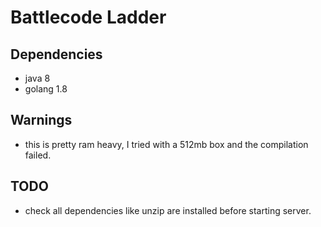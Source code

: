 # Battlecode Ladder

## Dependencies
* java 8
* golang 1.8

## Warnings
* this is pretty ram heavy, I tried with a 512mb box and the compilation failed.

## TODO
* check all dependencies like unzip are installed before starting server.
